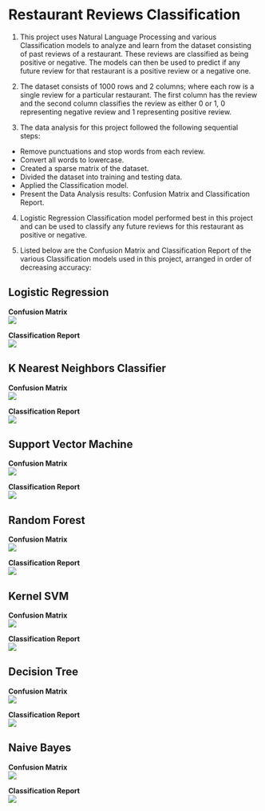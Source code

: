 # Restaurant Reviews Classification
1. This project uses Natural Language Processing and various Classification models to analyze and learn from the dataset consisting of past reviews of a restaurant. These reviews are classified as being positive or negative. The models can then be used to predict if any future review for that restaurant is a positive review or a negative one. 

2. The dataset consists of 1000 rows and 2 columns; where each row is a single review for a particular restaurant. The first column has the review and the second column classifies the review as either 0 or 1, 0 representing negative review and 1 representing positive review.

3. The data analysis for this project followed the following sequential steps:
* Remove punctuations and stop words from each review.    
* Convert all words to lowercase.    
* Created a sparse matrix of the dataset.    
* Divided the dataset into training and testing data.    
* Applied the Classification model.    
* Present the Data Analysis results: Confusion Matrix and Classification Report.    

4. Logistic Regression Classification model performed best in this project and can be used to classify any future reviews for this restaurant as positive or negative.   

5. Listed below are the Confusion Matrix and Classification Report of the various Classification models used in this project, arranged in order of decreasing accuracy:    

## Logistic Regression

**Confusion Matrix**    
![](Figures/logistic_cm.png)

**Classification Report**    
![](Figures/logistic_classification_report.png)

## K Nearest Neighbors Classifier   

**Confusion Matrix**    
![](Figures/knn_cm.png)

**Classification Report**    
![](Figures/knn_classification_report.png)    

## Support Vector Machine    

**Confusion Matrix**    
![](Figures/svm_cm.png)  

**Classification Report**    
![](Figures/svm_classification_report.png)    

## Random Forest    

**Confusion Matrix**    
![](Figures/random_forest_cm.png)  

**Classification Report**    
![](Figures/random_classification_report.png)    

## Kernel SVM    

**Confusion Matrix**    
![](Figures/kernel.png)  

**Classification Report**    
![](Figures/kernel_classification_report.png)    

## Decision Tree    

**Confusion Matrix**    
![](Figures/decision_cm.png)  

**Classification Report**    
![](Figures/decision_classification_report.png)    

## Naive Bayes    

**Confusion Matrix**    
![](Figures/naive_cm.png)  

**Classification Report**    
![](Figures/naive_classification_report.png)
